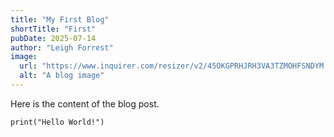 ```yaml
---
title: "My First Blog"
shortTitle: "First"
pubDate: 2025-07-14
author: "Leigh Forrest"
image:
  url: "https://www.inquirer.com/resizer/v2/45OKGPRHJRH3VA3TZMOHFSNDYM.jpg?auth=ffec51044d3464de10c22e99662d3031f3f79fe644b79056bc3f157ca8162f81&width=760&height=507&smart=true"
  alt: "A blog image"
---
```

Here is the content of the blog post.

    print("Hello World!")